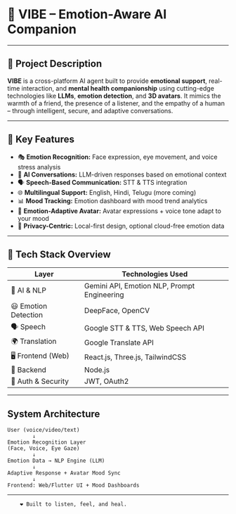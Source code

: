 # 💫 VIBE – Emotion-Aware AI Companion
---

## 📌 Project Description

**VIBE** is a cross-platform AI agent built to provide **emotional support**, real-time interaction, and **mental health companionship** using cutting-edge technologies like **LLMs**, **emotion detection**, and **3D avatars**. It mimics the warmth of a friend, the presence of a listener, and the empathy of a human – through intelligent, secure, and adaptive conversations.

---

## 🧠 Key Features

- 🎭 **Emotion Recognition:** Face expression, eye movement, and voice stress analysis
- 🧠 **AI Conversations:** LLM-driven responses based on emotional context
- 🗣️ **Speech-Based Communication:** STT & TTS integration
- 🌐 **Multilingual Support:** English, Hindi, Telugu (more coming)
- 📊 **Mood Tracking:** Emotion dashboard with mood trend analytics
- 💬 **Emotion-Adaptive Avatar:** Avatar expressions + voice tone adapt to your mood
- 🔐 **Privacy-Centric:** Local-first design, optional cloud-free emotion data

---

## 🧩 Tech Stack Overview

| Layer               | Technologies Used                                     |
|---------------------|------------------------------------------------------|
| 🧠 AI & NLP          | Gemini API, Emotion NLP, Prompt Engineering          |
| 😃 Emotion Detection | DeepFace, OpenCV                                     |
| 🗣️ Speech            | Google STT & TTS, Web Speech API                     |
| 🌍 Translation       | Google Translate API                                 |
| 🖥️ Frontend (Web)    | React.js, Three.js, TailwindCSS                      |
| 🧠 Backend           | Node.js                                              |
| 🔐 Auth & Security   | JWT, OAuth2                                          |


---

## System Architecture
```
User (voice/video/text)
        ↓
Emotion Recognition Layer
(Face, Voice, Eye Gaze)
        ↓
Emotion Data → NLP Engine (LLM)
        ↓
Adaptive Response + Avatar Mood Sync
        ↓
Frontend: Web/Flutter UI + Mood Dashboards
```

---
```
    ❤️ Built to listen, feel, and heal.
```
